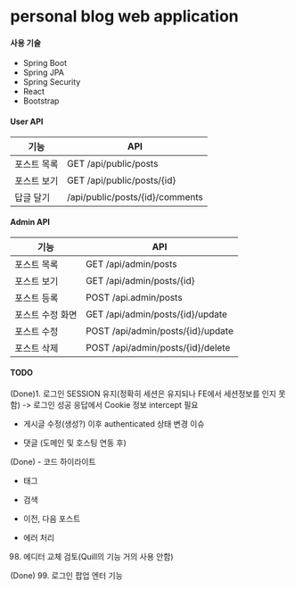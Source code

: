 # personal blog web application

#### 사용 기술
- Spring Boot
- Spring JPA
- Spring Security
- React
- Bootstrap

#### User API
| 기능 | API |
|-----|-----|
| 포스트 목록 | GET /api/public/posts |
| 포스트 보기 | GET /api/public/posts/{id} |
| 답글 달기 | /api/public/posts/{id}/comments |

#### Admin API
| 기능 | API |
|-----|-----|
| 포스트 목록 | GET /api/admin/posts |
| 포스트 보기 | GET /api/admin/posts/{id} |
| 포스트 등록 | POST /api.admin/posts |
| 포스트 수정 화면 | GET /api/admin/posts/{id}/update |
| 포스트 수정 | POST /api/admin/posts/{id}/update |
| 포스트 삭제 | POST /api/admin/posts/{id}/delete |


#### TODO

(Done)1. 로그인 SESSION 유지(정확히 세션은 유지되나 FE에서 세션정보를 인지 못함) -> 로그인 성공 응답에서 Cookie 정보 intercept 필요

- 게시글 수정(생성?) 이후 authenticated 상태 변경 이슈

- 댓글 (도메인 및 호스팅 연동 후)

(Done) - 코드 하이라이트

- 태그

- 검색

- 이전, 다음 포스트

- 에러 처리



98. 에디터 교체 검토(Quill의 기능 거의 사용 안함)

(Done) 99. 로그인 팝업 엔터 기능
